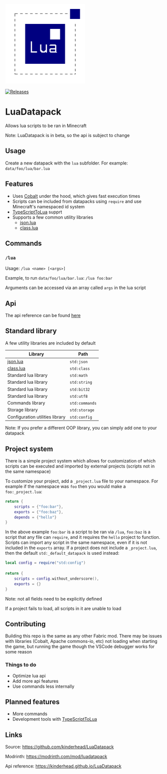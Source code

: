 ![Logo](https://raw.githubusercontent.com/kinderhead/LuaDatapack/master/logo.png)

[![Releases](https://img.shields.io/github/v/release/kinderhead/LuaDatapack?include_prereleases&sort=semver)](https://github.com/kinderhead/LuaDatapack/releases)

# LuaDatapack

Allows lua scripts to be ran in Minecraft

Note: LuaDatapack is in beta, so the api is subject to change

## Usage

Create a new datapack with the `lua` subfolder. For example: `data/foo/lua/bar.lua`

## Features

* Uses [Cobalt](https://github.com/SquidDev/Cobalt) under the hood, which gives fast execution times
* Scripts can be included from datapacks using `require` and use Minecraft's namespaced id system
* [TypeScriptToLua](https://typescripttolua.github.io/) supprt
* Supports a few common utility libraries
    * [json.lua](https://github.com/rxi/json.lua)
    * [class.lua](https://github.com/jonstoler/class.lua)

## Commands

### `/lua`

Usage: `/lua <name> [<args>]`

Example, to run `data/foo/lua/bar.lua`: `/lua foo:bar`

Arguments can be accessed via an array called `args` in the lua script

## Api

The api reference can be found [here](https://kinderhead.github.io/LuaDatapack/)

## Standard library

A few utility libraries are included by default

|Library|Path|
|---|---|
|[json.lua](https://github.com/rxi/json.lua)|`std:json`|
|[class.lua](https://github.com/jonstoler/class.lua)|`std:class`|
|Standard lua library|`std:math`|
|Standard lua library|`std:string`|
|Standard lua library|`std:bit32`|
|Standard lua library|`std:utf8`|
|Commands library|`std:commands`|
|Storage library|`std:storage`|
|Configuration utilities library|`std:config`|

Note: If you prefer a different OOP library, you can simply add one to your datapack

## Project system

There is a simple project system which allows for customization of which scripts can be executed and imported by external projects (scripts not in the same namespace)

To customize your project, add a `_project.lua` file to your namespace. For example if the namespace was `foo` then you would make a `foo:_project.lua`:

``` lua
return {
    scripts = {"foo:bar"},
    exports = {"foo:baz"},
    depends = {"hello"}
}
```

In the above example `foo:bar` is a script to be ran via `/lua`, `foo:baz` is a script that any file can `require`, and it requires the `hello` project to function. Scripts can import any script in the same namespace, even if it is not included in the `exports` array. If a project does not include a `_project.lua`, then the default `std:_default_datapack` is used instead:
``` lua
local config = require("std:config")

return {
    scripts = config.without_underscore(),
    exports = {}
}
```

Note: not all fields need to be explicitly defined

If a project fails to load, all scripts in it are unable to load

## Contributing

Building this repo is the same as any other Fabric mod. There may be issues with libraries (Cobalt, Apache commons-io, etc) not loading when starting the game, but running the game though the VSCode debugger works for some reason

### Things to do

* Optimize lua api
* Add more api features
* Use commands less internally

## Planned features

* More commands
* Development tools with [TypeScriptToLua](https://typescripttolua.github.io/)

## Links

Source: https://github.com/kinderhead/LuaDatapack

Modrinth: https://modrinth.com/mod/luadatapack

Api reference: https://kinderhead.github.io/LuaDatapack
